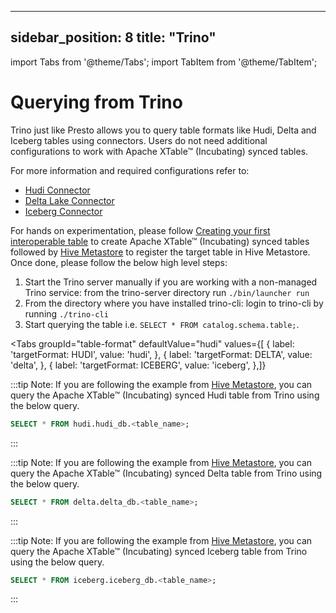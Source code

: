---

sidebar_position: 8
title: "Trino"
--------------

import Tabs from '@theme/Tabs';
import TabItem from '@theme/TabItem';

# Querying from Trino

Trino just like Presto allows you to query table formats like Hudi, Delta and Iceberg tables using connectors.
Users do not need additional configurations to work with Apache XTable™ (Incubating) synced tables.

For more information and required configurations refer to:
* [Hudi Connector](https://trino.io/docs/current/connector/hudi.html)
* [Delta Lake Connector](https://trino.io/docs/current/connector/delta-lake.html)
* [Iceberg Connector](https://trino.io/docs/current/connector/iceberg.html)

For hands on experimentation, please follow [Creating your first interoperable table](/docs/how-to#create-dataset)
to create Apache XTable™ (Incubating) synced tables followed by [Hive Metastore](/docs/hms) to register the target table
in Hive Metastore. Once done, please follow the below high level steps:
1. Start the Trino server manually if you are working with a non-managed Trino service:
from the trino-server directory run `./bin/launcher run`
2. From the directory where you have installed trino-cli: login to trino-cli by running `./trino-cli`
3. Start querying the table i.e. `SELECT * FROM catalog.schema.table;`.

<Tabs
groupId="table-format"
defaultValue="hudi"
values={[
{ label: 'targetFormat: HUDI', value: 'hudi', },
{ label: 'targetFormat: DELTA', value: 'delta', },
{ label: 'targetFormat: ICEBERG', value: 'iceberg', },]}

> <TabItem value="hudi">

:::tip Note:
If you are following the example from [Hive Metastore](/docs/hms), you can query the Apache XTable™ (Incubating) synced Hudi table
from Trino using the below query.

```sql md title="sql"
SELECT * FROM hudi.hudi_db.<table_name>;
```

:::

</TabItem>
<TabItem value="delta">

:::tip Note:
If you are following the example from [Hive Metastore](/docs/hms), you can query the Apache XTable™ (Incubating) synced Delta table
from Trino using the below query.

```sql md title="sql"
SELECT * FROM delta.delta_db.<table_name>;
```

:::

</TabItem>
<TabItem value="iceberg">

:::tip Note:
If you are following the example from [Hive Metastore](/docs/hms), you can query the Apache XTable™ (Incubating) synced Iceberg table
from Trino using the below query.

```sql md title="sql"
SELECT * FROM iceberg.iceberg_db.<table_name>;
```

:::

</TabItem>
</Tabs>
